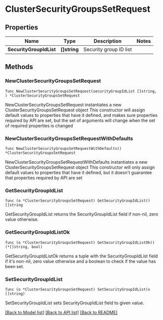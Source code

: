 # ClusterSecurityGroupsSetRequest

## Properties

Name | Type | Description | Notes
------------ | ------------- | ------------- | -------------
**SecurityGroupIdList** | **[]string** | Security group ID list | 

## Methods

### NewClusterSecurityGroupsSetRequest

`func NewClusterSecurityGroupsSetRequest(securityGroupIdList []string, ) *ClusterSecurityGroupsSetRequest`

NewClusterSecurityGroupsSetRequest instantiates a new ClusterSecurityGroupsSetRequest object
This constructor will assign default values to properties that have it defined,
and makes sure properties required by API are set, but the set of arguments
will change when the set of required properties is changed

### NewClusterSecurityGroupsSetRequestWithDefaults

`func NewClusterSecurityGroupsSetRequestWithDefaults() *ClusterSecurityGroupsSetRequest`

NewClusterSecurityGroupsSetRequestWithDefaults instantiates a new ClusterSecurityGroupsSetRequest object
This constructor will only assign default values to properties that have it defined,
but it doesn't guarantee that properties required by API are set

### GetSecurityGroupIdList

`func (o *ClusterSecurityGroupsSetRequest) GetSecurityGroupIdList() []string`

GetSecurityGroupIdList returns the SecurityGroupIdList field if non-nil, zero value otherwise.

### GetSecurityGroupIdListOk

`func (o *ClusterSecurityGroupsSetRequest) GetSecurityGroupIdListOk() (*[]string, bool)`

GetSecurityGroupIdListOk returns a tuple with the SecurityGroupIdList field if it's non-nil, zero value otherwise
and a boolean to check if the value has been set.

### SetSecurityGroupIdList

`func (o *ClusterSecurityGroupsSetRequest) SetSecurityGroupIdList(v []string)`

SetSecurityGroupIdList sets SecurityGroupIdList field to given value.



[[Back to Model list]](../README.md#documentation-for-models) [[Back to API list]](../README.md#documentation-for-api-endpoints) [[Back to README]](../README.md)


